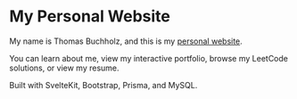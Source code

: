 # My Personal Website

My name is Thomas Buchholz, and this is my [personal website](https://thomasbuchholz.dev).

You can learn about me, view my interactive portfolio, browse my LeetCode solutions, or view my resume.

Built with SvelteKit, Bootstrap, Prisma, and MySQL.
